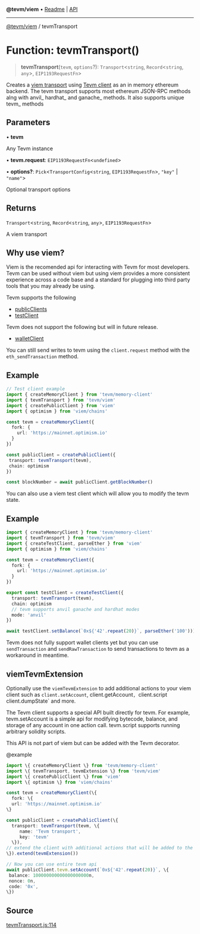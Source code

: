 **@tevm/viem** • [Readme](../README.md) \| [API](../globals.md)

***

[@tevm/viem](../README.md) / tevmTransport

# Function: tevmTransport()

> **tevmTransport**(`tevm`, `options`?): `Transport`\<`string`, `Record`\<`string`, `any`\>, `EIP1193RequestFn`\>

Creates a [viem transport](https://viem.sh/docs/glossary/types#transport) using [Tevm client](https://tevm.sh/reference/tevm/client-types/type-aliases/tevmclient) as an in memory ethereum backend.
The tevm transport supports most ethereum JSON-RPC methods alng with anvil_ hardhat_ and ganache_ methods.
It also supports unique tevm_ methods

## Parameters

• **tevm**

Any Tevm instance

• **tevm\.request**: `EIP1193RequestFn`\<`undefined`\>

• **options?**: `Pick`\<`TransportConfig`\<`string`, `EIP1193RequestFn`\>, `"key"` \| `"name"`\>

Optional transport options

## Returns

`Transport`\<`string`, `Record`\<`string`, `any`\>, `EIP1193RequestFn`\>

A viem transport

## Why use viem?

Viem is the recomended api for interacting with Tevm for most developers. Tevm can be used without
viem but using viem provides a more consistent experience across a code base and a standard for
plugging into third party tools that you may already be using.

Tevm supports the following
- [publicClients](https://viem.sh/docs/clients/public.html)
- [testClient](https://viem.sh/docs/clients/test.html)

Tevm does not support the following but will in future release.
- [walletClient](https://viem.sh/docs/clients/wallet.html)

You can still send writes to tevm using the `client.request` method with the `eth_sendTransaction` method.

## Example

```typescript
// Test client example
import { createMemoryClient } from 'tevm/memory-client'
import { tevmTransport } from 'tevm/viem'
import { createPublicClient } from 'viem'
import { optimism } from 'viem/chains'

const tevm = createMemoryClient({
  fork: {
    url: 'https://mainnet.optimism.io'
  }
})

const publicClient = createPublicClient({
 transport: tevmTransport(tevm),
 chain: optimism
})

const blockNumber = await publicClient.getBlockNumber()
```

You can also use a viem test client which will allow you to modify the tevm state.

## Example

```typescript
import { createMemoryClient } from 'tevm/memory-client'
import { tevmTransport } from 'tevm/viem'
import { createTestClient, parseEther } from 'viem'
import { optimism } from 'viem/chains'

const tevm = createMemoryClient({
  fork: {
    url: 'https://mainnet.optimism.io'
  }
})

export const testClient = createTestClient({
  transport: tevmTransport(tevm),
  chain: optimism
  // tevm supports anvil ganache and hardhat modes
  mode: 'anvil'
})

await testClient.setBalance(`0x${'42'.repeat(20)}`, parseEther('100')))
```

Tevm does not fully support wallet clients yet but you can use `sendTransaction` and `sendRawTransaction` to send transactions to tevm
as a workaround in meantime.

## viemTevmExtension

Optionally use the `viemTevmExtension` to add additional actions to your viem client
such as `client.setAccount`, client.getAccount`, `client.script` `client.dumpState` and more.

The Tevm client supports a special API built directly for tevm. For example, tevm.setAccount is a simple
api for modifying bytecode, balance, and storage of any account in one action call. tevm.script supports
running arbitrary solidity scripts.

This API is not part of viem but can be added with the Tevm decorator.

@example
```typescript
import \{ createMemoryClient \} from 'tevm/memory-client'
import \{ tevmTransport, tevmExtension \} from 'tevm/viem'
import \{ createPublicClient \} from 'viem'
import \{ optimism \} from 'viem/chains'

const tevm = createMemoryClient(\{
  fork: \{
  url: 'https://mainnet.optimism.io'
\}

const publicClient = createPublicClient(\{
  transport: tevmTransport(tevm, \{
  	 name: 'Tevm transport',
  	 key: 'tevm'
  \}),
// extend the client with additional actions that will be added to the `tevm` namespace
\}).extend(tevmExtension())

// Now you can use entire tevm api
await publicClient.tevm.setAccount(`0x${'42'.repeat(20)}`, \{
 balance: 100000000000000000000n,
 nonce: 0n,
 code: '0x',
\})
```

## Source

[tevmTransport.js:114](https://github.com/evmts/tevm-monorepo/blob/main/extensions/viem/src/tevmTransport.js#L114)
